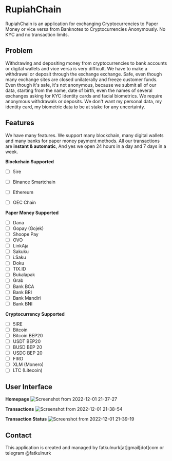 # RupiahChain
RupiahChain is an application for exchanging Cryptocurrencies to Paper Money or vice versa from Banknotes to Cryptocurrencies Anonymously. No KYC and no transaction limits.

## Problem
Withdrawing and depositing money from cryptocurrencies to bank accounts or digital wallets and vice versa is very difficult. We have to make a withdrawal or deposit through the exchange exchange. Safe, even though many exchange sites are closed unilaterally and freeze customer funds. Even though it's safe, it's not anonymous, because we submit all of our data, starting from the name, date of birth, even the names of several exchanges asking for KYC identity cards and facial biometrics. We require anonymous withdrawals or deposits. We don't want my personal data, my identity card, my biometric data to be at stake for any uncertainty.

## Features
We have many features. We support many blockchain, many digital wallets and many banks for paper money payment methods. All our transactions are **instant & automatic**, And yes we open 24 hours in a day and 7 days in a week.

**Blockchain Supported**
- [ ] 5ire
- [ ] Binance Smartchain
- [ ] Ethereum
- [ ] OEC Chain


**Paper Money Supported**
- [ ] Dana 
- [ ] Gopay (Gojek)
- [ ] Shoope Pay
- [ ] OVO
- [ ] LinkAja
- [ ] Sakuku
- [ ] i.Saku
- [ ] Doku
- [ ] TIX.ID
- [ ] Bukalapak
- [ ] Grab
- [ ] Bank BCA
- [ ] Bank BRI
- [ ] Bank Mandiri
- [ ] Bank BNI

**Cryptocurrency Supported**
- [ ] 5IRE
- [ ] Bitcoin
- [ ] Bitcoin BEP20
- [ ] USDT BEP20
- [ ] BUSD BEP 20
- [ ] USDC BEP 20
- [ ] FIRO
- [ ] XLM (Monero)
- [ ] LTC (Litecoin)

## User Interface
**Homepage**
![Screenshot from 2022-12-01 21-37-27](https://user-images.githubusercontent.com/12779618/205080478-622f5bd5-8894-4b9b-b25c-c4742b2f2b2c.png)

**Transactions**
![Screenshot from 2022-12-01 21-38-54](https://user-images.githubusercontent.com/12779618/205080826-650bd4bc-a5f6-4367-aacc-1851034c0c36.png)

**Transaction Status**
![Screenshot from 2022-12-01 21-39-19](https://user-images.githubusercontent.com/12779618/205080940-36f16ca3-fdb2-418a-8dab-7b31524d503d.png)

## Contact
This application is created and managed by fatkulnurk[at]gmail[dot]com or telegram @fatkulnurk
